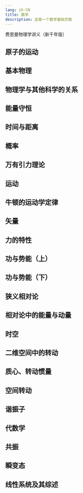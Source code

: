 ```yaml
---
lang: zh-CN
title: 数学
description: 这是一个数学基础页面
---
```


费恩曼物理学讲义（新千年版）

## 原子的运动

## 基本物理

## 物理学与其他科学的关系

## 能量守恒

## 时间与距离

## 概率

## 万有引力理论

## 运动

## 牛顿的运动学定律

## 矢量

## 力的特性

## 功与势能（上）

## 功与势能（下）

## 狭义相对论

## 相对论中的能量与动量

## 时空

## 二维空间中的转动

## 质心、转动惯量

## 空间转动

## 谐振子

## 代数学

## 共振

## 瞬变态

## 线性系统及其综述